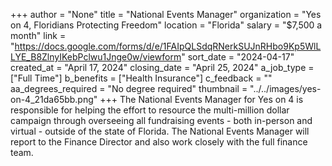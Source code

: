 +++
author = "None"
title = "National Events Manager"
organization = "Yes on 4, Floridians Protecting Freedom"
location = "Florida"
salary = "$7,500 a month"
link = "https://docs.google.com/forms/d/e/1FAIpQLSdqRNerkSUJnRHbo9Kp5WlLLYE_B8ZlnyIKebPclwu1Jnge0w/viewform"
sort_date = "2024-04-17"
created_at = "April 17, 2024"
closing_date = "April 25, 2024"
a_job_type = ["Full Time"]
b_benefits = ["Health Insurance"]
c_feedback = ""
aa_degrees_required = "No degree required"
thumbnail = "../../images/yes-on-4_21da65bb.png"
+++
The National Events Manager for Yes on 4 is responsible for helping the effort to resource the multi-million dollar campaign through overseeing all fundraising events - both in-person and virtual - outside of the state of Florida. The National Events Manager will report to the Finance Director and also work closely with the full finance team. 